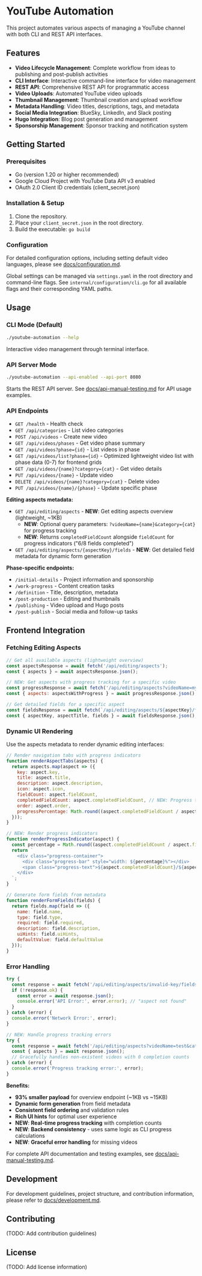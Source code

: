 # YouTube Automation

This project automates various aspects of managing a YouTube channel with both CLI and REST API interfaces.

## Features

*   **Video Lifecycle Management**: Complete workflow from ideas to publishing and post-publish activities
*   **CLI Interface**: Interactive command-line interface for video management
*   **REST API**: Comprehensive REST API for programmatic access
*   **Video Uploads**: Automated YouTube video uploads
*   **Thumbnail Management**: Thumbnail creation and upload workflow  
*   **Metadata Handling**: Video titles, descriptions, tags, and metadata
*   **Social Media Integration**: BlueSky, LinkedIn, and Slack posting
*   **Hugo Integration**: Blog post generation and management
*   **Sponsorship Management**: Sponsor tracking and notification system

## Getting Started

### Prerequisites

*   Go (version 1.20 or higher recommended)
*   Google Cloud Project with YouTube Data API v3 enabled
*   OAuth 2.0 Client ID credentials (client_secret.json)

### Installation & Setup

1.  Clone the repository.
2.  Place your `client_secret.json` in the root directory.
3.  Build the executable: `go build`

### Configuration

For detailed configuration options, including setting default video languages, please see [docs/configuration.md](docs/configuration.md).

Global settings can be managed via `settings.yaml` in the root directory and command-line flags. See `internal/configuration/cli.go` for all available flags and their corresponding YAML paths.

## Usage

### CLI Mode (Default)
```bash
./youtube-automation --help
```

Interactive video management through terminal interface.

### API Server Mode
```bash
./youtube-automation --api-enabled --api-port 8080
```

Starts the REST API server. See [docs/api-manual-testing.md](docs/api-manual-testing.md) for API usage examples.

### API Endpoints
- `GET /health` - Health check
- `GET /api/categories` - List video categories
- `POST /api/videos` - Create new video
- `GET /api/videos/phases` - Get video phase summary
- `GET /api/videos?phase={id}` - List videos in phase
- `GET /api/videos/list?phase={id}` - Optimized lightweight video list with phase data (0-7) for frontend grids
- `GET /api/videos/{name}?category={cat}` - Get video details
- `PUT /api/videos/{name}` - Update video
- `DELETE /api/videos/{name}?category={cat}` - Delete video
- `PUT /api/videos/{name}/{phase}` - Update specific phase

**Editing aspects metadata:**
- `GET /api/editing/aspects` - **NEW**: Get editing aspects overview (lightweight, ~1KB)
  - **NEW**: Optional query parameters: `?videoName={name}&category={cat}` for progress tracking
  - **NEW**: Returns `completedFieldCount` alongside `fieldCount` for progress indicators ("6/8 fields completed")
- `GET /api/editing/aspects/{aspectKey}/fields` - **NEW**: Get detailed field metadata for dynamic form generation

**Phase-specific endpoints:**
- `/initial-details` - Project information and sponsorship
- `/work-progress` - Content creation tasks
- `/definition` - Title, description, metadata
- `/post-production` - Editing and thumbnails
- `/publishing` - Video upload and Hugo posts
- `/post-publish` - Social media and follow-up tasks

## Frontend Integration

### Fetching Editing Aspects

```javascript
// Get all available aspects (lightweight overview)
const aspectsResponse = await fetch('/api/editing/aspects');
const { aspects } = await aspectsResponse.json();

// NEW: Get aspects with progress tracking for a specific video
const progressResponse = await fetch('/api/editing/aspects?videoName=my-video&category=tutorials');
const { aspects: aspectsWithProgress } = await progressResponse.json();

// Get detailed fields for a specific aspect
const fieldsResponse = await fetch(`/api/editing/aspects/${aspectKey}/fields`);
const { aspectKey, aspectTitle, fields } = await fieldsResponse.json();
```

### Dynamic UI Rendering

Use the aspects metadata to render dynamic editing interfaces:

```javascript
// Render navigation tabs with progress indicators
function renderAspectTabs(aspects) {
  return aspects.map(aspect => ({
    key: aspect.key,
    title: aspect.title,
    description: aspect.description,
    icon: aspect.icon,
    fieldCount: aspect.fieldCount,
    completedFieldCount: aspect.completedFieldCount, // NEW: Progress tracking
    order: aspect.order,
    progressPercentage: Math.round((aspect.completedFieldCount / aspect.fieldCount) * 100) // NEW: Calculate percentage
  }));
}

// NEW: Render progress indicators
function renderProgressIndicator(aspect) {
  const percentage = Math.round((aspect.completedFieldCount / aspect.fieldCount) * 100);
  return `
    <div class="progress-container">
      <div class="progress-bar" style="width: ${percentage}%"></div>
      <span class="progress-text">${aspect.completedFieldCount}/${aspect.fieldCount} fields completed</span>
    </div>
  `;
}

// Generate form fields from metadata
function renderFormFields(fields) {
  return fields.map(field => ({
    name: field.name,
    type: field.type,
    required: field.required,
    description: field.description,
    uiHints: field.uiHints,
    defaultValue: field.defaultValue
  }));
}
```

### Error Handling

```javascript
try {
  const response = await fetch('/api/editing/aspects/invalid-key/fields');
  if (!response.ok) {
    const error = await response.json();
    console.error('API Error:', error.error); // "aspect not found"
  }
} catch (error) {
  console.error('Network Error:', error);
}

// NEW: Handle progress tracking errors
try {
  const response = await fetch('/api/editing/aspects?videoName=test&category=missing');
  const { aspects } = await response.json();
  // Gracefully handles non-existent videos with 0 completion counts
} catch (error) {
  console.error('Progress tracking error:', error);
}
```

**Benefits:**
- **93% smaller payload** for overview endpoint (~1KB vs ~15KB)
- **Dynamic form generation** from field metadata
- **Consistent field ordering** and validation rules
- **Rich UI hints** for optimal user experience
- **NEW**: **Real-time progress tracking** with completion counts
- **NEW**: **Backend consistency** - uses same logic as CLI progress calculations
- **NEW**: **Graceful error handling** for missing videos

For complete API documentation and testing examples, see [docs/api-manual-testing.md](docs/api-manual-testing.md).

## Development

For development guidelines, project structure, and contribution information, please refer to [docs/development.md](docs/development.md).

## Contributing

(TODO: Add contribution guidelines)

## License

(TODO: Add license information)

<!-- Test comment for release automation -->
